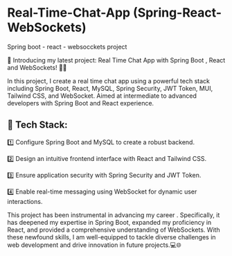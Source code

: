 # Real-Time-Chat-App (Spring-React-WebSockets)
 Spring boot - react - websocckets project

🚀 Introducing my latest project: Real Time Chat App with Spring Boot ,  React and WebSockets! 📱💬

In this project, I create a real time chat app using a powerful tech stack including Spring Boot, React, MySQL, Spring Security, JWT Token, MUI, Tailwind CSS, and WebSocket. Aimed at intermediate to advanced developers with Spring Boot and React experience.

## 🚀 Tech Stack:

1️⃣ Configure Spring Boot and MySQL to create a robust backend.

2️⃣ Design an intuitive frontend interface with React and Tailwind CSS.

3️⃣ Ensure application security with Spring Security and JWT Token.

4️⃣ Enable real-time messaging using WebSocket for dynamic user interactions.


This project has been instrumental in advancing my career . Specifically, it has deepened my expertise in Spring Boot, expanded my proficiency in React, and provided a comprehensive understanding of WebSockets. With these newfound skills, I am well-equipped to tackle diverse challenges in web development and drive innovation in future projects.💻🌐


